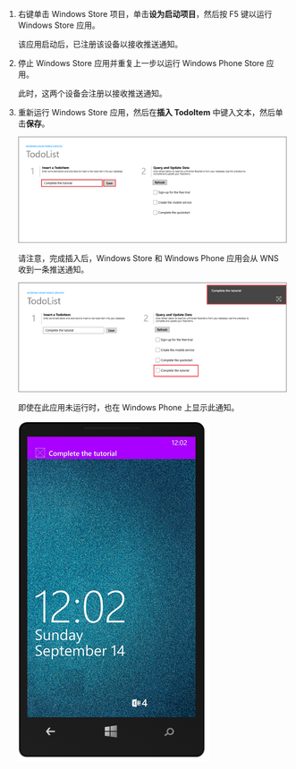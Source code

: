 ﻿
1. 右键单击 Windows Store 项目，单击**设为启动项目**，然后按 F5 键以运行 Windows Store 应用。
	
	该应用启动后，已注册该设备以接收推送通知。

2. 停止 Windows Store 应用并重复上一步以运行 Windows Phone Store 应用。

	此时，这两个设备会注册以接收推送通知。

3. 重新运行 Windows Store 应用，然后在**插入 TodoItem** 中键入文本，然后单击**保存**。

   	![](./media/mobile-services-javascript-backend-windows-universal-test-push/mobile-quickstart-push1.png)

   	请注意，完成插入后，Windows Store 和 Windows Phone 应用会从 WNS 收到一条推送通知。

   	![](./media/mobile-services-javascript-backend-windows-universal-test-push/mobile-quickstart-push2.png)

	即使在此应用未运行时，也在 Windows Phone 上显示此通知。

   	![](./media/mobile-services-javascript-backend-windows-universal-test-push/mobile-quickstart-push5-wp8.png)

